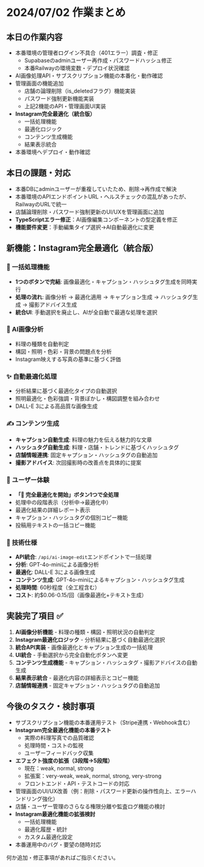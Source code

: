 # 2024/07/02 作業まとめ

## 本日の作業内容

- 本番環境の管理者ログイン不具合（401エラー）調査・修正
  - Supabaseのadminユーザー再作成・パスワードハッシュ修正
  - 本番Railwayの環境変数・デプロイ状況確認
- AI画像処理API・サブスクリプション機能の本番化・動作確認
- 管理画面の機能追加
  - 店舗の論理削除（is_deletedフラグ）機能実装
  - パスワード強制更新機能実装
  - 上記2機能のAPI・管理画面UI実装
- **Instagram完全最適化（統合版）**
  - 一括処理機能
  - 最適化ロジック
  - コンテンツ生成機能
  - 結果表示統合
- 本番環境へデプロイ・動作確認

## 本日の課題・対応

- 本番DBにadminユーザーが重複していたため、削除→再作成で解決
- 本番環境のAPIエンドポイントURL・ヘルスチェックの混乱があったが、RailwayのURLで統一
- 店舗論理削除・パスワード強制更新のUI/UXを管理画面に追加
- **TypeScriptエラー修正**：AI画像編集コンポーネントの型定義を修正
- **機能要件変更**：手動編集タイプ選択→AI自動最適化に変更

## 新機能：Instagram完全最適化（統合版）

### 🚀 一括処理機能
- **1つのボタンで完結**: 画像最適化・キャプション・ハッシュタグ生成を同時実行
- **処理の流れ**: 画像分析 → 最適化適用 → キャプション生成 → ハッシュタグ生成 → 撮影アドバイス生成
- **統合UI**: 手動選択を廃止し、AIが全自動で最適な処理を選択

### 🤖 AI画像分析
- 料理の種類を自動判定
- 構図・照明・色彩・背景の問題点を分析
- Instagram映えする写真の基準に基づく評価

### ✨ 自動最適化処理
- 分析結果に基づく最適化タイプの自動選択
- 照明最適化・色彩強調・背景ぼかし・構図調整を組み合わせ
- DALL-E 3による高品質な画像生成

### ✍️ コンテンツ生成
- **キャプション自動生成**: 料理の魅力を伝える魅力的な文章
- **ハッシュタグ自動生成**: 料理・店舗・トレンドに基づくハッシュタグ
- **店舗情報連携**: 固定キャプション・ハッシュタグの自動追加
- **撮影アドバイス**: 次回撮影時の改善点を具体的に提案

### 📱 ユーザー体験
- **「🚀 完全最適化を開始」ボタン1つで全処理**
- 処理中の段階表示（分析中→最適化中）
- 最適化結果の詳細レポート表示
- キャプション・ハッシュタグの個別コピー機能
- 投稿用テキストの一括コピー機能

### 🔧 技術仕様
- **API統合**: `/api/ai-image-edit`エンドポイントで一括処理
- **分析**: GPT-4o-miniによる画像分析
- **最適化**: DALL-E 3による画像生成
- **コンテンツ生成**: GPT-4o-miniによるキャプション・ハッシュタグ生成
- **処理時間**: 60秒程度（全工程含む）
- **コスト**: 約$0.06-0.15/回（画像最適化+テキスト生成）

## 実装完了項目 ✅

1. **AI画像分析機能** - 料理の種類・構図・照明状況の自動判定
2. **Instagram最適化ロジック** - 分析結果に基づく自動最適化選択
3. **統合API実装** - 画像最適化とキャプション生成の一括処理
4. **UI統合** - 手動選択から完全自動化ボタンへ変更
5. **コンテンツ生成機能** - キャプション・ハッシュタグ・撮影アドバイスの自動生成
6. **結果表示統合** - 最適化内容の詳細表示とコピー機能
7. **店舗情報連携** - 固定キャプション・ハッシュタグの自動追加

## 今後のタスク・検討事項

- サブスクリプション機能の本番運用テスト（Stripe連携・Webhook含む）
- **Instagram完全最適化機能の本番テスト**
  - 実際の料理写真での品質確認
  - 処理時間・コストの監視
  - ユーザーフィードバック収集
- **エフェクト強度の拡張（3段階→5段階）**
  - 現在：weak, normal, strong
  - 拡張案：very-weak, weak, normal, strong, very-strong
  - フロントエンド・API・テストコードの対応
- 管理画面のUI/UX改善（例：削除・パスワード更新の操作性向上、エラーハンドリング強化）
- 店舗・ユーザー管理のさらなる権限分離や監査ログ機能の検討
- **Instagram最適化機能の拡張検討**
  - 一括処理機能
  - 最適化履歴・統計
  - カスタム最適化設定
- 本番運用中のバグ・要望の随時対応

何か追加・修正事項があればご指示ください。 